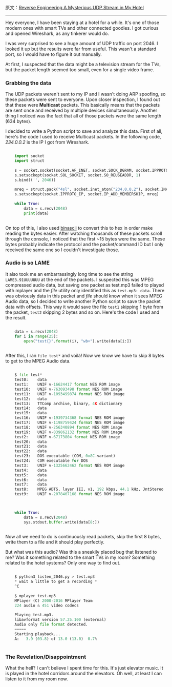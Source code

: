 原文：[Reverse Engineering A Mysterious UDP Stream in My Hotel](http://wiki.gkbrk.com/Hotel_Music.html)

---

Hey everyone, I have been staying at a hotel for a while. It's one of those
modern ones with smart TVs and other connected goodies. I got curious and
opened Wireshark, as any tinkerer would do.

I was very surprised to see a huge amount of UDP traffic on port 2046. I
looked it up but the results were far from useful. This wasn't a standard
port, so I would have to figure it out manually.

At first, I suspected that the data might be a television stream for the TVs,
but the packet length seemed too small, even for a single video frame.

### Grabbing the data

The UDP packets weren't sent to my IP and I wasn't doing ARP spoofing, so
these packets were sent to everyone. Upon closer inspection, I found out that
these were **Multicast** packets. This basically means that the packets are
sent once and received by multiple devices simultaneously. Another thing I
noticed was the fact that all of those packets were the same length (634
bytes).

I decided to write a Python script to save and analyze this data. First of
all, here's the code I used to receive Multicast packets. In the following
code, _234.0.0.2_ is the IP I got from Wireshark.

```python

    import socket
    import struct
    
    s = socket.socket(socket.AF_INET, socket.SOCK_DGRAM, socket.IPPROTO_UDP)
    s.setsockopt(socket.SOL_SOCKET, socket.SO_REUSEADDR, 1)
    s.bind(('', 2046))
    
    mreq = struct.pack("4sl", socket.inet_aton("234.0.0.2"), socket.INADDR_ANY)
    s.setsockopt(socket.IPPROTO_IP, socket.IP_ADD_MEMBERSHIP, mreq)
    
    while True:
        data = s.recv(2048)
        print(data)
    
```

On top of this, I also used
[binascii](https://docs.python.org/3.5/library/binascii.html) to convert this
to hex in order make reading the bytes easier. After watching thousands of
these packets scroll through the console, I noticed that the first ~15 bytes
were the same. These bytes probably indicate the protocol and the
packet/command ID but I only received the same one so I couldn't investigate
those.

### Audio is so LAME

It also took me an embarrassingly long time to see the string
`LAME3.91UUUUUUU` at the end of the packets. I suspected this was MPEG
compressed audio data, but saving one packet as test.mp3 failed to played with
mplayer and the _file_ utility only identified this as `test.mp3: data`. There
was obviously data in this packet and _file_ should know when it sees MPEG
Audio data, so I decided to write another Python script to save the packet
data with offsets. This way it would save the file `test1` skipping 1 byte
from the packet, `test2` skipping 2 bytes and so on. Here's the code I used
and the result.

```python

    data = s.recv(2048)
    for i in range(25):
        open("test{}".format(i), "wb+").write(data[i:])
    
```

After this, I ran `file test*` and voilà! Now we know we have to skip 8 bytes
to get to the MPEG Audio data.

```python

    $ file test*
    test0:    data
    test1:    UNIF v-16624417 format NES ROM image
    test10:   UNIF v-763093498 format NES ROM image
    test11:   UNIF v-1093499874 format NES ROM image
    test12:   data
    test13:   TTComp archive, binary, 4K dictionary
    test14:   data
    test15:   data
    test16:   UNIF v-1939734368 format NES ROM image
    test17:   UNIF v-1198759424 format NES ROM image
    test18:   UNIF v-256340894 format NES ROM image
    test19:   UNIF v-839862132 format NES ROM image
    test2:    UNIF v-67173804 format NES ROM image
    test20:   data
    test21:   data
    test22:   data
    test23:   DOS executable (COM, 0x8C-variant)
    test24:   COM executable for DOS
    test3:    UNIF v-1325662462 format NES ROM image
    test4:    data
    test5:    data
    test6:    data
    test7:    data
    test8:    MPEG ADTS, layer III, v1, 192 kbps, 44.1 kHz, JntStereo
    test9:    UNIF v-2078407168 format NES ROM image
    
```

```python

    while True:
        data = s.recv(2048)
        sys.stdout.buffer.write(data[8:])
    
```

Now all we need to do is continuously read packets, skip the first 8 bytes,
write them to a file and it should play perfectly.

But what was this audio? Was this a sneakily placed bug that listened to me?
Was it something related to the smart TVs in my room? Something related to the
hotel systems? Only one way to find out.

```python

    $ python3 listen_2046.py > test.mp3
    * wait a little to get a recording *
    ^C
    
    $ mplayer test.mp3
    MPlayer (C) 2000-2016 MPlayer Team
    224 audio & 451 video codecs
    
    Playing test.mp3.
    libavformat version 57.25.100 (external)
    Audio only file format detected.
    =====
    Starting playback...
    A:   3.9 (03.8) of 13.0 (13.0)  0.7%
    
```

### The Revelation/Disappointment

What the hell? I can't believe I spent time for this. It's just elevator
music. It is played in the hotel corridors around the elevators. Oh well, at
least I can listen to it from my room now.


